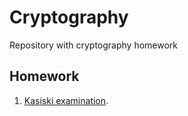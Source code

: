 # Cryptography
Repository with cryptography homework

## Homework
1. [Kasiski examination](./src/tasks/task1).
